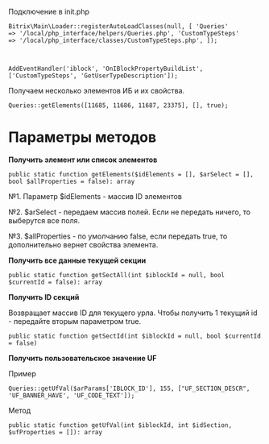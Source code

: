 Подключение в init.php

<code>Bitrix\Main\Loader::registerAutoLoadClasses(null, [
'Queries' => '/local/php_interface/helpers/Queries.php',
'CustomTypeSteps' => '/local/php_interface/classes/CustomTypeSteps.php',
]);

AddEventHandler('iblock', 'OnIBlockPropertyBuildList', ['CustomTypeSteps', 'GetUserTypeDescription']);</code>

Получаем несколько элементов ИБ и их свойства.

`Queries::getElements([11685, 11686, 11687, 23375], [], true);`

# Параметры методов

**Получить элемент или список элементов**

`public static function getElements($idElements = [], $arSelect = [], bool $allProperties = false): array`

№1. Параметр $idElements - массив ID элементов

№2. $arSelect - передаем массив полей. Если не передать ничего, то выберутся все поля.

№3. $allProperties - по умолчанию false, если передать true, то дополнительно вернет свойства элемента.


**Получить все данные текущей секции**

`public static function getSectAll(int $iblockId = null, bool $currentId = false): array`

**Получить ID секций**

Возвращает массив ID для текущего урла. Чтобы получить 1 текущий id - передайте вторым параметром true.

`public static function getSectId(int $iblockId = null, bool $currentId = false)`

**Получить пользовательское значение UF**

Пример

`Queries::getUfVal($arParams['IBLOCK_ID'], 155, ["UF_SECTION_DESCR", 'UF_BANNER_HAVE', 'UF_CODE_TEXT']);`

Метод

`public static function getUfVal(int $iblockId, int $idSection, $ufProperties = []): array`

